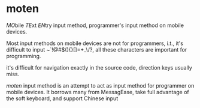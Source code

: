 moten
=====

*MO*bile *TE*xt *EN*try input method, programmer's input method on mobile devices.

Most input methods on mobile devices are not for programmers, i.t., it's difficult
to input ~\`!@#$(){}[]=\+\_\\/?, all these characters are important for programming.

it's difficult for navigation exactly in the source code, direction keys usually miss.

*moten* input method is an attempt to act as input method for programmer on mobile devices.
It borrows many from MessagEase, take full advantage of the soft keyboard, and 
support Chinese input
